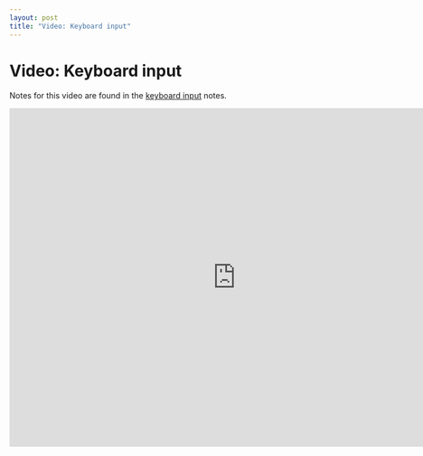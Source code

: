```yaml
---
layout: post
title: "Video: Keyboard input"
---
```


# Video: Keyboard input

Notes for this video are found in the
[keyboard input](/guides/2014-09-01-keyboard-input.html) notes.

<div style="text-align: center">
<iframe src="http://player.vimeo.com/video/58255940?title=0&amp;byline=0&amp;portrait=0&amp;color=ffffff" width="800" height="600" frameborder="0" webkitAllowFullScreen mozallowfullscreen allowFullScreen></iframe>
</div>
